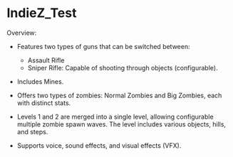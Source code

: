 # IndieZ_Test

Overview:

- Features two types of guns that can be switched between:
  + Assault Rifle
  + Sniper Rifle: Capable of shooting through objects (configurable).

- Includes Mines.
- Offers two types of zombies: Normal Zombies and Big Zombies, each with distinct stats.
- Levels 1 and 2 are merged into a single level, allowing configurable multiple zombie spawn waves. The level includes various objects, hills, and steps.
- Supports voice, sound effects, and visual effects (VFX).
